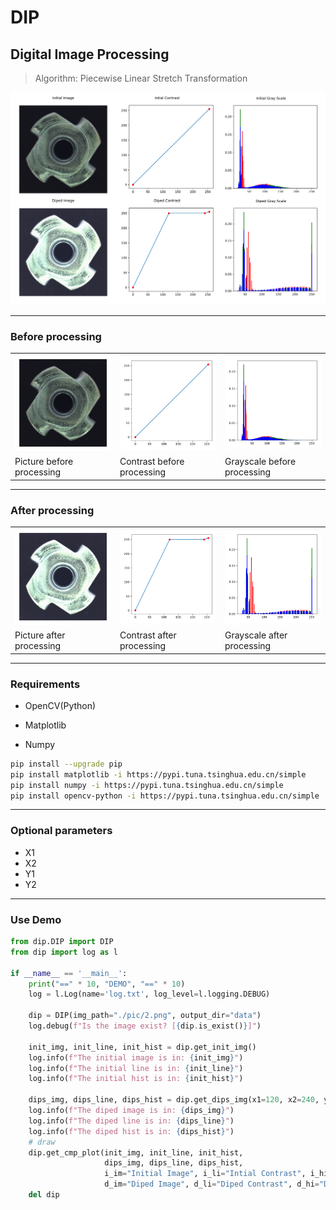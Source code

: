# DIP
 ## Digital Image Processing

> Algorithm: Piecewise Linear Stretch Transformation

![](./data/cmp.png)

-------


### Before processing


<table>
	<tr align="center">
		<td><img src="./data/init_img.png" style="zoom: 30%;" /></td>
		<td><img src="./data/init_line.png" style="zoom:30%;" /></td>
		<td><img src="./data/init_hist.png" style="zoom:30%;" /></td>
	</tr>
	<tr>
		<td>Picture before processing</td>
		<td>Contrast before processing</td>
		<td>Grayscale before processing</td>
	</tr>
</table>

---------


### After processing

<table>
	<tr align="center">
		<td><img src="./data/dips_img.png" style="zoom:30%;" /></td>
		<td><img src="./data/dips_line.png" style="zoom:30%;" /></td>
		<td><img src="./data/dips_hist.png" style="zoom:30%;" /></td>
	</tr>
	<tr>
		<td>Picture after processing</td>
		<td>Contrast after processing</td>
		<td>Grayscale after processing</td>
	</tr>
</table>

---------


### Requirements

- OpenCV(Python)

- Matplotlib
- Numpy

```bash
pip install --upgrade pip
pip install matplotlib -i https://pypi.tuna.tsinghua.edu.cn/simple
pip install numpy -i https://pypi.tuna.tsinghua.edu.cn/simple
pip install opencv-python -i https://pypi.tuna.tsinghua.edu.cn/simple
```

---------


### Optional parameters

- X1
- X2
- Y1
- Y2

---------

### Use Demo

```python
from dip.DIP import DIP
from dip import log as l

if __name__ == '__main__':
    print("==" * 10, "DEMO", "==" * 10)
    log = l.Log(name='log.txt', log_level=l.logging.DEBUG)

    dip = DIP(img_path="./pic/2.png", output_dir="data")
    log.debug(f"Is the image exist? [{dip.is_exist()}]")

    init_img, init_line, init_hist = dip.get_init_img()
    log.info(f"The initial image is in: {init_img}")
    log.info(f"The initial line is in: {init_line}")
    log.info(f"The initial hist is in: {init_hist}")

    dips_img, dips_line, dips_hist = dip.get_dips_img(x1=120, x2=240, y1=250, y2=250)
    log.info(f"The diped image is in: {dips_img}")
    log.info(f"The diped line is in: {dips_line}")
    log.info(f"The diped hist is in: {dips_hist}")
    # draw
    dip.get_cmp_plot(init_img, init_line, init_hist,
                     dips_img, dips_line, dips_hist,
                     i_im="Initial Image", i_li="Intial Contrast", i_hi="Initial Gray Scale",
                     d_im="Diped Image", d_li="Diped Contrast", d_hi="Diped Gray Scale")
    del dip
```

